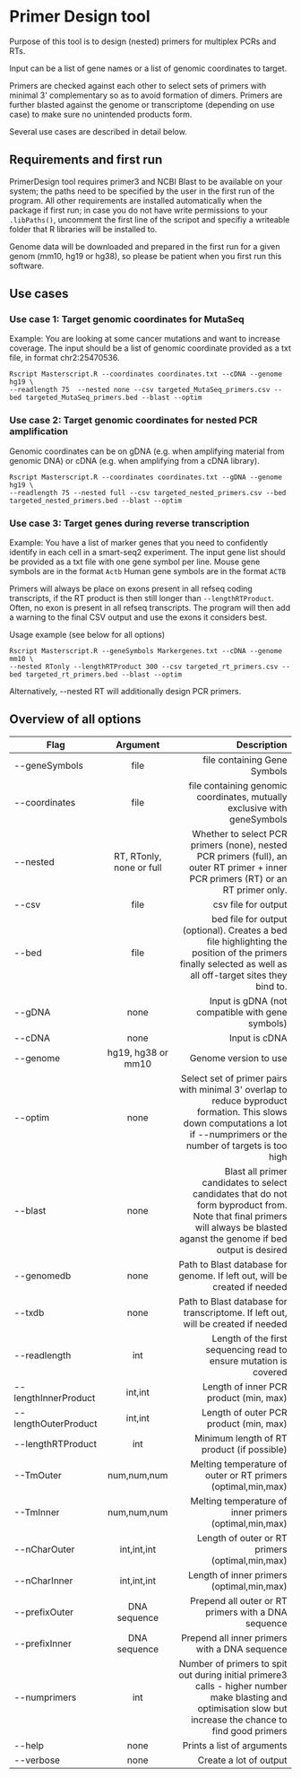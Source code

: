 # Primer Design tool

Purpose of this tool is to design (nested) primers for multiplex PCRs and RTs. 

Input can be a list of gene names or a list of genomic coordinates to target.

Primers are checked against each other to select sets of primers with minimal 3' complementary so as to avoid formation of dimers. Primers are further blasted against the genome or transcriptome (depending on use case) to make sure no unintended products form. 

Several use cases are described in detail below.

## Requirements and first run

PrimerDesign tool requires primer3 and NCBI Blast to be available on your system; the paths need to be specified by the user in the first run of the program. All other requirements are installed automatically when the package if first run; in case you do not have write permissions to your `.libPaths()`, uncomment the first line of the scripot and specifiy a writeable folder that R libraries will be installed to. 

Genome data will be downloaded and prepared in the first run for a given genom (mm10, hg19 or hg38), so please be patient when you first run this software. 

## Use cases


### Use case 1: Target genomic coordinates for MutaSeq

Example: You are looking at some cancer mutations and want to increase coverage. The input should be a list of genomic coordinate provided as a txt file, in format chr2:25470536.

```
Rscript Masterscript.R --coordinates coordinates.txt --cDNA --genome hg19 \
--readlength 75  --nested none --csv targeted_MutaSeq_primers.csv --bed targeted_MutaSeq_primers.bed --blast --optim

```

### Use case 2: Target genomic coordinates for nested PCR amplification

Genomic coordinates can be on gDNA (e.g. when amplifying material from genomic DNA) or cDNA (e.g. when amplifying from a cDNA library).

```
Rscript Masterscript.R --coordinates coordinates.txt --gDNA --genome hg19 \
--readlength 75 --nested full --csv targeted_nested_primers.csv --bed targeted_nested_primers.bed --blast --optim

```

### Use case 3: Target genes during reverse transcription

Example: You have a list of marker genes that you need to confidently identify in each cell in a smart-seq2 experiment. The input gene list should be provided as a txt file with one gene symbol per line. 
Mouse gene symbols are in the format `Actb`
Human gene symbols are in the format `ACTB`

Primers will always be place on exons present in all refseq coding transcripts, if the RT product is then still longer than `--lengthRTProduct`. 
Often, no exon is present in all refseq transcripts. The program will then add a warning to the final CSV output and use the exons it considers best.

Usage example (see below for all options)

```
Rscript Masterscript.R --geneSymbols Markergenes.txt --cDNA --genome mm10 \
--nested RTonly --lengthRTProduct 300 --csv targeted_rt_primers.csv --bed targeted_rt_primers.bed --blast --optim 
```

Alternatively, --nested RT will additionally design PCR primers.


## Overview of all options

| Flag        | Argument       | Description  |
| ------------- |:-------------:| -----:|
|  --geneSymbols  | file | file containing Gene Symbols |
|  --coordinates    | file      |   file containing genomic coordinates, mutually exclusive with geneSymbols |
| --nested | RT, RTonly, none or full | Whether to select PCR primers (none), nested PCR primers (full), an outer RT primer + inner PCR primers (RT) or an RT primer only. |
| --csv | file | csv file for output |
| --bed | file | bed file for output (optional). Creates a bed file highlighting the position of the primers finally selected as well as all off-target sites they bind to. |
| --gDNA | none  |  Input is gDNA (not compatible with gene symbols) |
| --cDNA | none  |  Input is cDNA |
| --genome | hg19, hg38 or mm10 | Genome version to use |
| --optim | none | Select set of primer pairs with minimal 3' overlap to reduce byproduct formation. This slows down computations a lot if --numprimers or the number of targets is too high |
| --blast | none | Blast all primer candidates to select candidates that do not form byproduct from. Note that final primers will always be blasted aganst the genome if bed output is desired |
| --genomedb | none | Path to Blast database for genome. If left out, will be created if needed|
| --txdb | none | Path to Blast database for transcriptome. If left out, will be created if needed|
| --readlength | int | Length of the first sequencing read to ensure mutation is covered |
| --lengthInnerProduct | int,int | Length of inner PCR product (min, max) |
| --lengthOuterProduct | int,int | Length of outer PCR product (min, max) |
| --lengthRTProduct | int | Minimum length of RT product (if possible) |
| --TmOuter | num,num,num | Melting temperature of outer or RT primers (optimal,min,max) |
| --TmInner | num,num,num | Melting temperature of inner primers (optimal,min,max) |
| --nCharOuter | int,int,int |Length of outer or RT primers (optimal,min,max) |
| --nCharInner | int,int,int | Length of inner primers (optimal,min,max) |
| --prefixOuter | DNA sequence | Prepend all outer or RT primers with a DNA sequence |
| --prefixInner | DNA sequence | Prepend all inner primers with a DNA sequence |
| --numprimers | int | Number of primers to spit out during initial primere3 calls - higher number make blasting and optimisation slow but increase the chance to find good primers |
| --help | none | Prints a list of arguments |
| --verbose | none | Create a lot of output |
